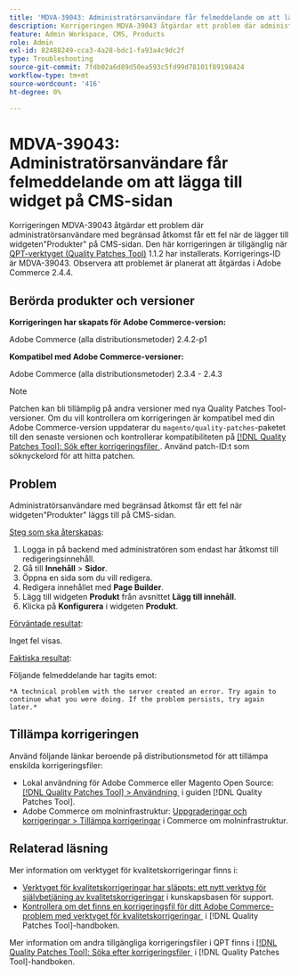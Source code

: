 ```yaml
---
title: 'MDVA-39043: Administratörsanvändare får felmeddelande om att lägga till widget på CMS-sidan'
description: Korrigeringen MDVA-39043 åtgärdar ett problem där administratörsanvändare med begränsad åtkomst får ett fel när de lägger till widgeten"Produkter" på CMS-sidan. Den här korrigeringen är tillgänglig när [QPT-verktyget (Quality Patches Tool)](https://experienceleague.adobe.com/sv/docs/commerce-operations/tools/quality-patches-tool/quality-patches-tool-to-self-serve-quality-patches) 1.1.2 är installerat. Korrigerings-ID är MDVA-39043. Observera att problemet är planerat att åtgärdas i Adobe Commerce 2.4.4.
feature: Admin Workspace, CMS, Products
role: Admin
exl-id: 82488249-cca3-4a28-bdc1-fa93a4c9dc2f
type: Troubleshooting
source-git-commit: 7fdb02a6d89d50ea593c5fd99d78101f89198424
workflow-type: tm+mt
source-wordcount: '416'
ht-degree: 0%

---
```


# MDVA-39043: Administratörsanvändare får felmeddelande om att lägga till widget på CMS-sidan

Korrigeringen MDVA-39043 åtgärdar ett problem där administratörsanvändare med begränsad åtkomst får ett fel när de lägger till widgeten&quot;Produkter&quot; på CMS-sidan. Den här korrigeringen är tillgänglig när [QPT-verktyget (Quality Patches Tool)](https://experienceleague.adobe.com/sv/docs/commerce-operations/tools/quality-patches-tool/quality-patches-tool-to-self-serve-quality-patches) 1.1.2 har installerats. Korrigerings-ID är MDVA-39043. Observera att problemet är planerat att åtgärdas i Adobe Commerce 2.4.4.

## Berörda produkter och versioner

**Korrigeringen har skapats för Adobe Commerce-version:**

Adobe Commerce (alla distributionsmetoder) 2.4.2-p1

**Kompatibel med Adobe Commerce-versioner:**

Adobe Commerce (alla distributionsmetoder) 2.3.4 - 2.4.3

>[!NOTE]
>
>Patchen kan bli tillämplig på andra versioner med nya Quality Patches Tool-versioner. Om du vill kontrollera om korrigeringen är kompatibel med din Adobe Commerce-version uppdaterar du `magento/quality-patches`-paketet till den senaste versionen och kontrollerar kompatibiliteten på [[!DNL Quality Patches Tool]: Sök efter korrigeringsfiler &#x200B;](https://experienceleague.adobe.com/sv/docs/commerce-operations/tools/quality-patches-tool/quality-patches-tool-to-self-serve-quality-patches). Använd patch-ID:t som söknyckelord för att hitta patchen.

## Problem

Administratörsanvändare med begränsad åtkomst får ett fel när widgeten&quot;Produkter&quot; läggs till på CMS-sidan.

<u>Steg som ska återskapas</u>:

1. Logga in på backend med administratören som endast har åtkomst till redigeringsinnehåll.
1. Gå till **Innehåll** > **Sidor**.
1. Öppna en sida som du vill redigera.
1. Redigera innehållet med **Page Builder**.
1. Lägg till widgeten **Produkt** från avsnittet **Lägg till innehåll**.
1. Klicka på **Konfigurera** i widgeten **Produkt**.

<u>Förväntade resultat</u>:

Inget fel visas.

<u>Faktiska resultat</u>:

Följande felmeddelande har tagits emot:

`*A technical problem with the server created an error. Try again to continue what you were doing. If the problem persists, try again later.*`

## Tillämpa korrigeringen

Använd följande länkar beroende på distributionsmetod för att tillämpa enskilda korrigeringsfiler:

* Lokal användning för Adobe Commerce eller Magento Open Source: [[!DNL Quality Patches Tool] > Användning &#x200B;](/help/tools/quality-patches-tool/usage.md) i guiden [!DNL Quality Patches Tool].
* Adobe Commerce om molninfrastruktur: [Uppgraderingar och korrigeringar > Tillämpa korrigeringar](https://experienceleague.adobe.com/docs/commerce-cloud-service/user-guide/develop/upgrade/apply-patches.html?lang=sv-SE) i Commerce om molninfrastruktur.

## Relaterad läsning

Mer information om verktyget för kvalitetskorrigeringar finns i:

* [Verktyget för kvalitetskorrigeringar har släppts: ett nytt verktyg för självbetjäning av kvalitetskorrigeringar](https://experienceleague.adobe.com/sv/docs/commerce-operations/tools/quality-patches-tool/quality-patches-tool-to-self-serve-quality-patches) i kunskapsbasen för support.
* [Kontrollera om det finns en korrigeringsfil för ditt Adobe Commerce-problem med verktyget för kvalitetskorrigeringar &#x200B;](/help/tools/quality-patches-tool/patches-available-in-qpt/check-patch-for-magento-issue-with-magento-quality-patches.md) i [!DNL Quality Patches Tool]-handboken.

Mer information om andra tillgängliga korrigeringsfiler i QPT finns i [[!DNL Quality Patches Tool]: Söka efter korrigeringsfiler &#x200B;](https://experienceleague.adobe.com/tools/commerce-quality-patches/index.html?lang=sv-SE) i [!DNL Quality Patches Tool]-handboken.

